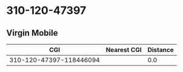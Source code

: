 # 310-120-47397
## Virgin Mobile


| CGI | Nearest CGI | Distance |
|-----|-------------|----------|
| 310-120-47397-118446094 |  | 0.0 |
